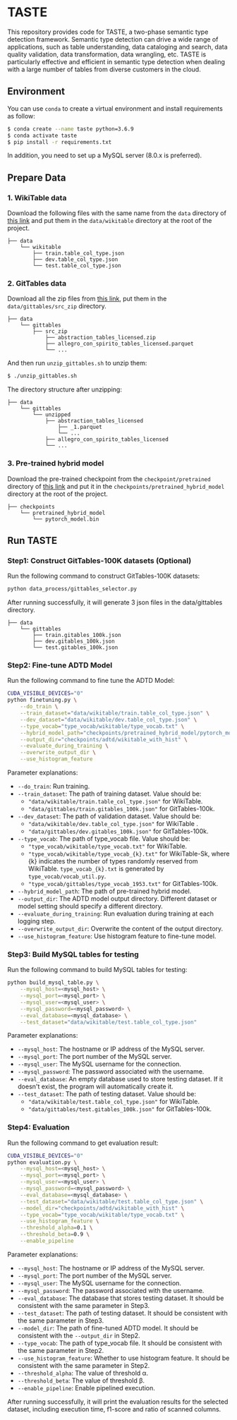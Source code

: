 # TASTE

This repository provides code for TASTE, a two-phase semantic type detection framework. Semantic type detection can drive a wide range of applications, such as table understanding, data cataloging and search, data quality validation, data transformation, data wrangling, etc. TASTE is particularly effective and efficient in semantic type detection when dealing with a large number of tables from diverse customers in the cloud.

## Environment
You can use `conda` to create a virtual environment and install requirements as follow:

```sh
$ conda create --name taste python=3.6.9
$ conda activate taste
$ pip install -r requirements.txt
```

In addition, you need to set up a MySQL server (8.0.x is preferred).

## Prepare Data

### 1. WikiTable data

Download the following files with the same name from the `data` directory of [this link](https://buckeyemailosu-my.sharepoint.com/:f:/g/personal/deng_595_buckeyemail_osu_edu/EjZWRtslWX9CubQ92jlmNTgB74hxxXszy9BUaXG5OL5F-g?e=HN2qtD) and put them in the `data/wikitable` directory at the root of the project.

```
├── data
    └── wikitable
        ├── train.table_col_type.json
        ├── dev.table_col_type.json
        └── test.table_col_type.json
```

### 2. GitTables data

Download all the zip files from [this link](https://zenodo.org/record/6517052), put them in the `data/gittables/src_zip` directory.

```
├── data
    └── gittables
        ├── src_zip
            ├── abstraction_tables_licensed.zip
            ├── allegro_con_spirito_tables_licensed.parquet
            └── ...
```

And then run `unzip_gittables.sh` to unzip them:
```sh
$ ./unzip_gittables.sh
```

The directory structure after unzipping: 
```
├── data
    └── gittables
        └── unzipped
            ├── abstraction_tables_licensed
                ├── _1.parquet
                └── ...
            ├── allegro_con_spirito_tables_licensed
            └── ...
```

### 3. Pre-trained hybrid model
Download the pre-trained checkpoint from the `checkpoint/pretrained` directory of [this link](https://buckeyemailosu-my.sharepoint.com/:f:/g/personal/deng_595_buckeyemail_osu_edu/EjZWRtslWX9CubQ92jlmNTgB74hxxXszy9BUaXG5OL5F-g?e=HN2qtD) and put it in the `checkpoints/pretrained_hybrid_model` directory at the root of the project.

```
├── checkpoints
    └── pretrained_hybrid_model
        └── pytorch_model.bin 
```

## Run TASTE

### Step1: Construct GitTables-100K datasets (Optional)

Run the following command to construct GitTables-100K datasets:
```sh
python data_process/gittables_selector.py
```
After running successfully, it will generate 3 json files in the data/gittables directory.
```
├── data
    └── gittables
        ├── train.gitables_100k.json
        ├── dev.gitables_100k.json
        └── test.gitables_100k.json
```

### Step2: Fine-tune ADTD Model
Run the following command to fine tune the ADTD Model:
```sh
CUDA_VISIBLE_DEVICES="0"
python finetuning.py \
    --do_train \
    --train_dataset="data/wikitable/train.table_col_type.json" \
    --dev_dataset="data/wikitable/dev.table_col_type.json" \
    --type_vocab="type_vocab/wikitable/type_vocab.txt" \
    --hybrid_model_path="checkpoints/pretrained_hybrid_model/pytorch_model.bin" \
    --output_dir="checkpoints/adtd/wikitable_with_hist" \
    --evaluate_during_training \
    --overwrite_output_dir \
    --use_histogram_feature
```

Parameter explanations:
- `--do_train`: Run training.
- `--train_dataset`: The path of training dataset. Value should be:
    - `"data/wikitable/train.table_col_type.json"` for WikiTable.
    -  `"data/gittables/train.gitables_100k.json"` for GitTables-100k.
- `--dev_dataset`: The path of validation dataset. Value should be:
    -  `"data/wikitable/dev.table_col_type.json"` for WikiTable .
    -  `"data/gittables/dev.gitables_100k.json"` for GitTables-100k.
- `--type_vocab`: The path of type_vocab file. Value should be:
    - `"type_vocab/wikitable/type_vocab.txt"` for WikiTable.
    - `"type_vocab/wikitable/type_vocab_{k}.txt"` for WikiTable-Sk, where {k} indicates the number of types randomly reserved from WikiTable. `type_vocab_{k}.txt` is generated by `type_vocab/vocab_util.py`.
    - `"type_vocab/gittables/type_vocab_1953.txt"` for GitTables-100k. 
- `--hybrid_model_path`: The path of pre-trained hybrid model.
- `--output_dir`: The ADTD model output directory. Different dataset or model setting should specify a different directory.
- `--evaluate_during_training`: Run evaluation during training at each logging step.
- `--overwrite_output_dir`: Overwrite the content of the output directory.
- `--use_histogram_feature`: Use histogram feature to fine-tune model.


### Step3: Build MySQL tables for testing
Run the following command to build MySQL tables for testing:
```sh
python build_mysql_table.py \
    --mysql_host=<mysql_host> \
    --mysql_port=<mysql_port> \
    --mysql_user=<mysql_user> \
    --mysql_password=<mysql_password> \
    --eval_database=<mysql_database> \
    --test_dataset="data/wikitable/test.table_col_type.json"
```
Parameter explanations:
- `--mysql_host`: The hostname or IP address of the MySQL server.
- `--mysql_port`: The port number of the MySQL server.
- `--mysql_user`: The MySQL username for the connection.
- `--mysql_password`: The password associated with the username.
- `--eval_database`: An empty database used to store testing dataset. If it doesn't exist, the program will automatically create it.
- `--test_dataset`: The path of testing dataset. Value should be:
    - `"data/wikitable/test.table_col_type.json"` for WikiTable.
    - `"data/gittables/test.gitables_100k.json"` for GitTables-100k.

### Step4: Evaluation
Run the following command to get evaluation result:
```sh
CUDA_VISIBLE_DEVICES="0"
python evaluation.py \
    --mysql_host=<mysql_host> \
    --mysql_port=<mysql_port> \
    --mysql_user=<mysql_user> \
    --mysql_password=<mysql_password> \
    --eval_database=<mysql_database> \
    --test_dataset="data/wikitable/test.table_col_type.json" \
    --model_dir="checkpoints/adtd/wikitable_with_hist" \
    --type_vocab="type_vocab/wikitable/type_vocab.txt" \
    --use_histogram_feature \
    --threshold_alpha=0.1 \
    --threshold_beta=0.9 \
    --enable_pipeline
```
Parameter explanations:
- `--mysql_host`: The hostname or IP address of the MySQL server.
- `--mysql_port`: The port number of the MySQL server.
- `--mysql_user`: The MySQL username for the connection.
- `--mysql_password`: The password associated with the username.
- `--eval_database`: The database that stores testing dataset. It should be consistent with the same parameter in Step3.
- `--test_dataset`: The path of testing dataset. It should be consistent with the same parameter in Step3. 
- `--model_dir`: The path of fine-tuned ADTD model. It should be consistent with the `--output_dir` in Step2. 
- `--type_vocab`: The path of type_vocab file. It should be consistent with the same parameter in Step2.
- `--use_histogram_feature`: Whether to use histogram feature. It should be consistent with the same parameter in Step2.
- `--threshold_alpha`: The value of threshold α.
- `--threshold_beta`: The value of threshold β.
- `--enable_pipeline`: Enable pipelined execution.

After running successfully, it will print the evaluation results for the selected dataset, including execution time, f1-score and ratio of scanned columns.
